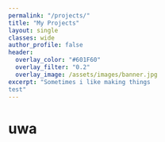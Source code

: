 ```yaml
---
permalink: "/projects/"
title: "My Projects"
layout: single
classes: wide
author_profile: false
header:
  overlay_color: "#601F60"
  overlay_filter: "0.2"
  overlay_image: /assets/images/banner.jpg
excerpt: "Sometimes i like making things
test"
---
```


# uwa
